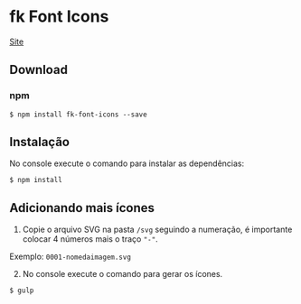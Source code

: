 # fk Font Icons

[Site](https://thiagofranchin.github.io/fk-font-icons/) 

## Download

### npm

```console
$ npm install fk-font-icons --save
```

## Instalação

No console execute o comando para instalar as dependências:

```console
$ npm install
```

## Adicionando mais ícones

1. Copie o arquivo SVG na pasta `/svg` seguindo a numeração, é importante colocar 4 números mais o traço `"-"`.

 Exemplo:
`0001-nomedaimagem.svg`

2. No console execute o comando para gerar os ícones.

```console
$ gulp
```


